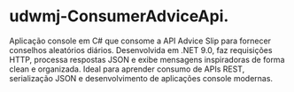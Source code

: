# udwmj-ConsumerAdviceApi.
Aplicação console em C# que consome a API Advice Slip para fornecer conselhos aleatórios diários. Desenvolvida em .NET 9.0, faz requisições HTTP, processa respostas JSON e exibe mensagens inspiradoras de forma clean e organizada. Ideal para aprender consumo de APIs REST, serialização JSON e desenvolvimento de aplicações console modernas.
